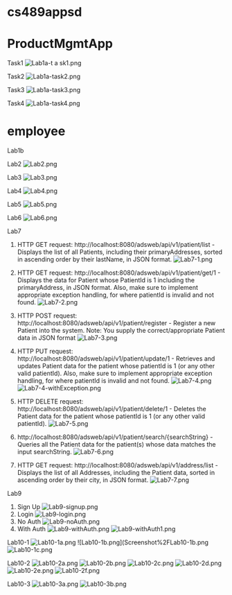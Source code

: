 # cs489appsd
# ProductMgmtApp

Task1
![Lab1a-t
a
sk1.png](Screenshot%2FLab1a-task1.png)

Task2
![Lab1a-task2.png](Screenshot%2FLab1a-task2.png)

Task3
![Lab1a-task3.png](Screenshot%2FLab1a-task3.png)

Task4
![Lab1a-task4.png](Screenshot%2FLab1a-task4.png)
# employee
Lab1b

Lab2
![Lab2.png](Screenshot%2Flab2.png)

Lab3
![Lab3.png](Screenshot%2FLab3.png)

Lab4
![Lab4.png](Screenshot%2FLab4.png)

Lab5
![Lab5.png](Lab5%2FLab5.png)

Lab6
![Lab6.png](Screenshot%2FLab6.png)

Lab7
1. HTTP GET request: http://localhost:8080/adsweb/api/v1/patient/list - Displays the list of all Patients, including their primaryAddresses, sorted in ascending order by their lastName, in JSON format.
   ![Lab7-1.png](Screenshot%2FLab7-1.png)

2. HTTP GET request: http://localhost:8080/adsweb/api/v1/patient/get/1 - Displays the data for Patient whose PatientId is 1 including the primaryAddress, in JSON format. Also, make sure to implement appropriate exception handling, for where patientId is invalid and not found.
![Lab7-2.png](Screenshot%2FLab7-2.png)

3. HTTP POST request: http://localhost:8080/adsweb/api/v1/patient/register - Register a new Patient into the system. Note: You supply the correct/appropriate Patient data in JSON format
![Lab7-3.png](Screenshot%2FLab7-3.png)

4. HTTP PUT request: http://localhost:8080/adsweb/api/v1/patient/update/1 - Retrieves and updates Patient data for the patient whose patientId is 1 (or any other valid patientId). Also, make sure to implement appropriate exception handling, for where patientId is invalid and not found.
![Lab7-4.png](Screenshot%2FLab7-4.png)
![Lab7-4-withException.png](Screenshot%2FLab7-4-withException.png)

5. HTTP DELETE request: http://localhost:8080/adsweb/api/v1/patient/delete/1 - Deletes the Patient data for the patient whose patientId is 1 (or any other valid patientId).
![Lab7-5.png](Screenshot%2FLab7-5.png)

6. http://localhost:8080/adsweb/api/v1/patient/search/{searchString} - Queries all the Patient data for the patient(s) whose data matches the input searchString.
![Lab7-6.png](Screenshot%2FLab7-6.png)

7. HTTP GET request: http://localhost:8080/adsweb/api/v1/address/list - Displays the list of all Addresses, including the Patient data, sorted in ascending order by their city, in JSON format.
![Lab7-7.png](Screenshot%2FLab7-7.png)

Lab9
1. Sign Up
![Lab9-signup.png](Screenshot%2FLab9-signup.png)
2. Login
![Lab9-login.png](Screenshot%2FLab9-login.png)
3. No Auth
![Lab9-noAuth.png](Screenshot%2FLab9-noAuth.png)
4. With Auth
![Lab9-withAuth.png](Screenshot%2FLab9-withAuth.png)
![Lab9-withAuth1.png](Screenshot%2FLab9-withAuth1.png)

Lab10-1
![Lab10-1a.png](Screenshot%2FLab10-1a.png)
![Lab10-1b.png](Screenshot%2FLab10-1b.png
![Lab10-1c.png](Screenshot%2FLab10-1c.png)

Lab10-2
![Lab10-2a.png](Screenshot%2FLab10-2a.png)
![Lab10-2b.png](Screenshot%2FLab10-2b.png)
![Lab10-2c.png](Screenshot%2FLab10-2c.png)
![Lab10-2d.png](Screenshot%2FLab10-2d.png)
![Lab10-2e.png](Screenshot%2FLab10-2e.png)
![Lab10-2f.png](Screenshot%2FLab10-2f.png)

Lab10-3
![Lab10-3a.png](Screenshot%2FLab10-3a.png)
![Lab10-3b.png](Screenshot%2FLab10-3b.png)

